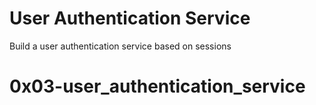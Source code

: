 # User Authentication Service

Build a user authentication service based on sessions
# 0x03-user_authentication_service
